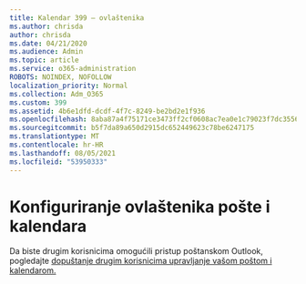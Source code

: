 ```yaml
---
title: Kalendar 399 – ovlaštenika
ms.author: chrisda
author: chrisda
ms.date: 04/21/2020
ms.audience: Admin
ms.topic: article
ms.service: o365-administration
ROBOTS: NOINDEX, NOFOLLOW
localization_priority: Normal
ms.collection: Adm_O365
ms.custom: 399
ms.assetid: 4b6e1dfd-dcdf-4f7c-8249-be2bd2e1f936
ms.openlocfilehash: 8aba87a4f75171ce3473ff2cf0608ac7ea0e1c79023f7dc35566f023864c008e
ms.sourcegitcommit: b5f7da89a650d2915dc652449623c78be6247175
ms.translationtype: MT
ms.contentlocale: hr-HR
ms.lasthandoff: 08/05/2021
ms.locfileid: "53950333"
---
```

# <a name="configure-mail-and-calendar-delegates"></a>Konfiguriranje ovlaštenika pošte i kalendara

Da biste drugim korisnicima omogućili pristup poštanskom Outlook, pogledajte [dopuštanje drugim korisnicima upravljanje vašom poštom i kalendarom.](https://support.office.com/article/9684b670-7588-4eea-8717-9e5799047540.aspx)

